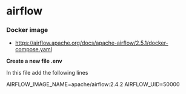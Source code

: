# airflow

### Docker image
- https://airflow.apache.org/docs/apache-airflow/2.5.1/docker-compose.yaml


**Create a new file .env**

In this file add the following lines

AIRFLOW_IMAGE_NAME=apache/airflow:2.4.2
AIRFLOW_UID=50000
